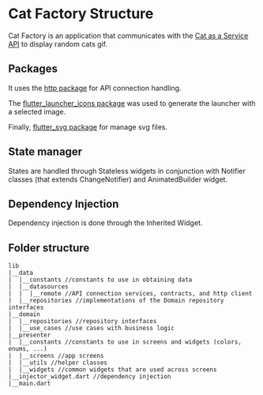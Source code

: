 # Cat Factory Structure

Cat Factory is an application that communicates with the [Cat as a Service API](https://cataas.com/#/)
to display random cats gif.

## Packages
It uses the [http package](https://pub.dev/packages/http) for API connection handling. 

The [flutter_launcher_icons package](https://pub.dev/packages/flutter_launcher_icons) was used to generate the launcher with a selected image.

Finally, [flutter_svg package](https://pub.dev/packages/flutter_svg) for manage svg files.

## State manager
States are handled through Stateless widgets in conjunction with Notifier classes (that extends ChangeNotifier) and AnimatedBuilder widget.

## Dependency Injection
Dependency injection is done through the Inherited Widget.

## Folder structure
```
lib
|__data
|  |__constants //constants to use in obtaining data
|  |__datasources
|  |  |__remote //API connection services, contracts, and http client
|  |__repositories //implementations of the Domain repository interfaces
|__domain
|  |__repositories //repository interfaces
|  |__use_cases //use cases with business logic
|__presenter
|  |__constants //constants to use in screens and widgets (colors, enums, ...)
|  |__screens //app screens
|  |__utils //helper classes
|  |__widgets //common widgets that are used across screens
|__injector_widget.dart //dependency injection
|__main.dart
```
